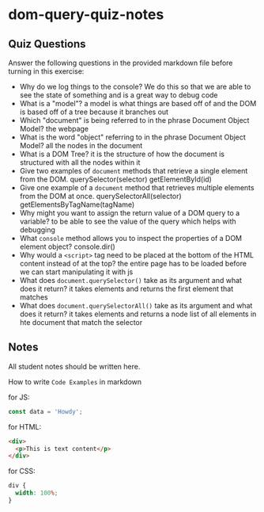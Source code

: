 # dom-query-quiz-notes

## Quiz Questions

Answer the following questions in the provided markdown file before turning in this exercise:

- Why do we log things to the console?
  We do this so that we are able to see the state of something and is a great way to debug code
- What is a "model"?
  a model is what things are based off of and the DOM is based off of a tree because it branches out
- Which "document" is being referred to in the phrase Document Object Model?
  the webpage
- What is the word "object" referring to in the phrase Document Object Model?
  all the nodes in the document
- What is a DOM Tree?
  it is the structure of how the document is structured with all the nodes within it
- Give two examples of `document` methods that retrieve a single element from the DOM.
  querySelector(selector) getElementById(id)
- Give one example of a `document` method that retrieves multiple elements from the DOM at once.
  querySelectorAll(selector) getElementsByTagName(tagName)
- Why might you want to assign the return value of a DOM query to a variable?
  to be able to see the value of the query which helps with debugging
- What `console` method allows you to inspect the properties of a DOM element object?
  console.dir()
- Why would a `<script>` tag need to be placed at the bottom of the HTML content instead of at the top?
  the entire page has to be loaded before we can start manipulating it with js
- What does `document.querySelector()` take as its argument and what does it return?
  it takes elements and returns the first element that matches
- What does `document.querySelectorAll()` take as its argument and what does it return?
  it takes elements and returns a node list of all elements in hte document that match the selector

## Notes

All student notes should be written here.

How to write `Code Examples` in markdown

for JS:

```javascript
const data = 'Howdy';
```

for HTML:

```html
<div>
  <p>This is text content</p>
</div>
```

for CSS:

```css
div {
  width: 100%;
}
```

